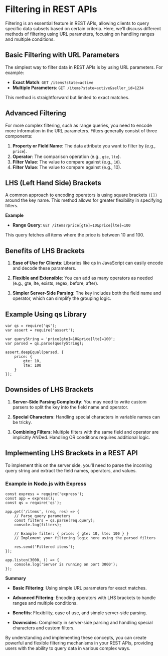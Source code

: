# Filtering in REST APIs

Filtering is an essential feature in REST APIs, allowing clients to query specific data subsets based on certain criteria. Here, we’ll discuss different methods of filtering using URL parameters, focusing on handling ranges and multiple conditions.

## Basic Filtering with URL Parameters

The simplest way to filter data in REST APIs is by using URL parameters. For example:

  - __Exact Match__: `GET /items?state=active`
  - __Multiple Parameters__: `GET /items?state=active&seller_id=1234`

This method is straightforward but limited to exact matches.

## Advanced Filtering

For more complex filtering, such as range queries, you need to encode more information in the URL parameters. Filters generally consist of three components:

  1. __Property or Field Name__: The data attribute you want to filter by (e.g., `price`).
  2. __Operator__: The comparison operation (e.g., `gte`, `lte`).
  3. __Filter Value__: The value to compare against (e.g., `10`).
  4. __Filter Value__: The value to compare against (e.g., 10).

## LHS (Left Hand Side) Brackets

A common approach to encoding operators is using square brackets `([])` around the key name. This method allows for greater flexibility in specifying filters.

__Example__

- __Range Query__: `GET /items?price[gte]=10&price[lte]=100`

This query fetches all items where the price is between 10 and 100.

## Benefits of LHS Brackets

  1. __Ease of Use for Clients__: Libraries like qs in JavaScript can easily encode and decode these parameters.

  2. __Flexible and Extensible__: You can add as many operators as needed (e.g., gte, lte, exists, regex, before, after).

  3. __Simpler Server-Side Parsing__: The key includes both the field name and operator, which can simplify the grouping logic.

## Example Using qs Library

    var qs = require('qs');
    var assert = require('assert');

    var queryString = 'price[gte]=10&price[lte]=100';
    var parsed = qs.parse(queryString);

    assert.deepEqual(parsed, {
        price: {
            gte: 10,
            lte: 100
        }
    });

## Downsides of LHS Brackets

1. __Server-Side Parsing Complexity__: You may need to write custom parsers to split the key into the field name and operator.

2. __Special Characters__: Handling special characters in variable names can be tricky.

3. __Combining Filters__: Multiple filters with the same field and operator are implicitly ANDed. Handling OR conditions requires additional logic.

## Implementing LHS Brackets in a REST API

To implement this on the server side, you'll need to parse the incoming query string and extract the field names, operators, and values.

### Example in Node.js with Express

    const express = require('express');
    const app = express();
    const qs = require('qs');

    app.get('/items', (req, res) => {
        // Parse query parameters
        const filters = qs.parse(req.query);
        console.log(filters);

        // Example filter: { price: { gte: 10, lte: 100 } }
        // Implement your filtering logic here using the parsed filters

        res.send('Filtered items');
    });

    app.listen(3000, () => {
        console.log('Server is running on port 3000');
    });

__Summary__

- __Basic Filtering__: Using simple URL parameters for exact matches.

- __Advanced Filtering__: Encoding operators with LHS brackets to handle ranges and multiple conditions.

- __Benefits__: Flexibility, ease of use, and simple server-side parsing.

- __Downsides__: Complexity in server-side parsing and handling special characters and custom filters.

By understanding and implementing these concepts, you can create powerful and flexible filtering mechanisms in your REST APIs, providing users with the ability to query data in various complex ways.
